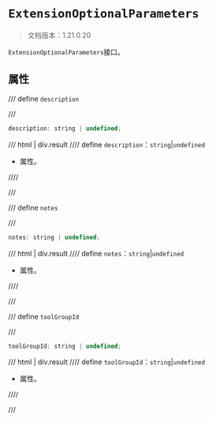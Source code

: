 # `ExtensionOptionalParameters`

> 文档版本：1.21.0.20

`ExtensionOptionalParameters`接口。

## 属性

/// define
`description`


///

```js
description: string | undefined;
```

/// html | div.result
//// define
`description`：`string`|`undefined`

- 属性。


////

///


/// define
`notes`


///

```js
notes: string | undefined;
```

/// html | div.result
//// define
`notes`：`string`|`undefined`

- 属性。


////

///


/// define
`toolGroupId`


///

```js
toolGroupId: string | undefined;
```

/// html | div.result
//// define
`toolGroupId`：`string`|`undefined`

- 属性。


////

///

